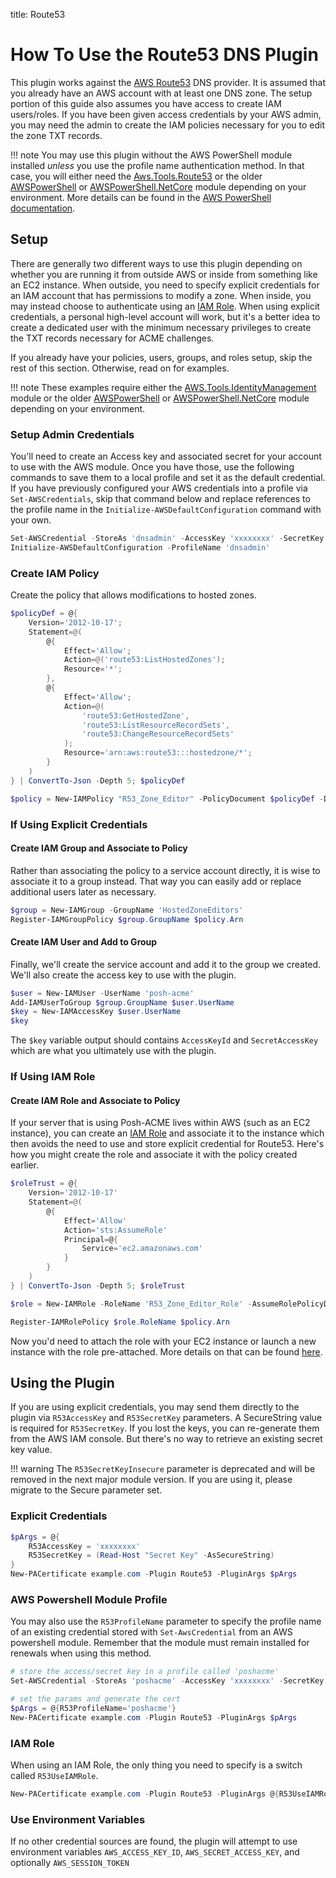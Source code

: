 title: Route53

# How To Use the Route53 DNS Plugin

This plugin works against the [AWS Route53](https://aws.amazon.com/route53/) DNS provider. It is assumed that you already have an AWS account with at least one DNS zone. The setup portion of this guide also assumes you have access to create IAM users/roles. If you have been given access credentials by your AWS admin, you may need the admin to create the IAM policies necessary for you to edit the zone TXT records.

!!! note
    You may use this plugin without the AWS PowerShell module installed *unless* you use the profile name authentication method. In that case, you will either need the [Aws.Tools.Route53](https://www.powershellgallery.com/packages/AWS.Tools.Route53/) or the older [AWSPowerShell](https://www.powershellgallery.com/packages/AWSPowerShell) or [AWSPowerShell.NetCore](https://www.powershellgallery.com/packages/AWSPowerShell.NetCore) module depending on your environment. More details can be found in the [AWS PowerShell documentation](https://docs.aws.amazon.com/powershell/).

## Setup

There are generally two different ways to use this plugin depending on whether you are running it from outside AWS or inside from something like an EC2 instance. When outside, you need to specify explicit credentials for an IAM account that has permissions to modify a zone. When inside, you may instead choose to authenticate using an [IAM Role](https://docs.aws.amazon.com/IAM/latest/UserGuide/id_roles.html). When using explicit credentials, a personal high-level account will work, but it's a better idea to create a dedicated user with the minimum necessary privileges to create the TXT records necessary for ACME challenges.

If you already have your policies, users, groups, and roles setup, skip the rest of this section. Otherwise, read on for examples.

!!! note
    These examples require either the [AWS.Tools.IdentityManagement](https://www.powershellgallery.com/packages/AWS.Tools.IdentityManagement) module or the older [AWSPowerShell](https://www.powershellgallery.com/packages/AWSPowerShell) or [AWSPowerShell.NetCore](https://www.powershellgallery.com/packages/AWSPowerShell.NetCore) module depending on your environment.

### Setup Admin Credentials

You'll need to create an Access key and associated secret for your account to use with the AWS module. Once you have those, use the following commands to save them to a local profile and set it as the default credential. If you have previously configured your AWS credentials into a profile via `Set-AWSCredentials`, skip that command below and replace references to the profile name in the `Initialize-AWSDefaultConfiguration` command with your own.

```powershell
Set-AWSCredential -StoreAs 'dnsadmin' -AccessKey 'xxxxxxxx' -SecretKey 'xxxxxxxx'
Initialize-AWSDefaultConfiguration -ProfileName 'dnsadmin'
```

### Create IAM Policy

Create the policy that allows modifications to hosted zones.

```powershell
$policyDef = @{
    Version='2012-10-17';
    Statement=@(
        @{
            Effect='Allow';
            Action=@('route53:ListHostedZones');
            Resource='*';
        },
        @{
            Effect='Allow';
            Action=@(
                'route53:GetHostedZone',
                'route53:ListResourceRecordSets',
                'route53:ChangeResourceRecordSets'
            );
            Resource='arn:aws:route53:::hostedzone/*';
        }
    )
} | ConvertTo-Json -Depth 5; $policyDef

$policy = New-IAMPolicy "R53_Zone_Editor" -PolicyDocument $policyDef -Description "Allow write access to hosted zones."
```

### If Using Explicit Credentials

#### Create IAM Group and Associate to Policy

Rather than associating the policy to a service account directly, it is wise to associate it to a group instead. That way you can easily add or replace additional users later as necessary.

```powershell
$group = New-IAMGroup -GroupName 'HostedZoneEditors'
Register-IAMGroupPolicy $group.GroupName $policy.Arn
```

#### Create IAM User and Add to Group

Finally, we'll create the service account and add it to the group we created. We'll also create the access key to use with the plugin.

```powershell
$user = New-IAMUser -UserName 'posh-acme'
Add-IAMUserToGroup $group.GroupName $user.UserName
$key = New-IAMAccessKey $user.UserName
$key
```

The `$key` variable output should contains `AccessKeyId` and `SecretAccessKey` which are what you ultimately use with the plugin.

### If Using IAM Role

#### Create IAM Role and Associate to Policy

If your server that is using Posh-ACME lives within AWS (such as an EC2 instance), you can create an [IAM Role](https://docs.aws.amazon.com/IAM/latest/UserGuide/id_roles.html) and associate it to the instance which then avoids the need to use and store explicit credential for Route53. Here's how you might create the role and associate it with the policy created earlier.

```powershell
$roleTrust = @{
    Version='2012-10-17'
    Statement=@(
        @{
            Effect='Allow'
            Action='sts:AssumeRole'
            Principal=@{
                Service='ec2.amazonaws.com'
            }
        }
    )
} | ConvertTo-Json -Depth 5; $roleTrust

$role = New-IAMRole -RoleName 'R53_Zone_Editor_Role' -AssumeRolePolicyDocument $roleTrust -Description 'Allows associated EC2 instances to modify Route53 zones for certificate validation purposes.'

Register-IAMRolePolicy $role.RoleName $policy.Arn
```

Now you'd need to attach the role with your EC2 instance or launch a new instance with the role pre-attached. More details on that can be found [here](https://docs.aws.amazon.com/IAM/latest/UserGuide/id_roles_use_switch-role-ec2.html).


## Using the Plugin

If you are using explicit credentials, you may send them directly to the plugin via `R53AccessKey` and `R53SecretKey` parameters. A SecureString value is required for `R53SecretKey`. If you lost the keys, you can re-generate them from the AWS IAM console. But there's no way to retrieve an existing secret key value.

!!! warning
    The `R53SecretKeyInsecure` parameter is deprecated and will be removed in the next major module version. If you are using it, please migrate to the Secure parameter set.

### Explicit Credentials

```powershell
$pArgs = @{
    R53AccessKey = 'xxxxxxxx'
    R53SecretKey = (Read-Host "Secret Key" -AsSecureString)
}
New-PACertificate example.com -Plugin Route53 -PluginArgs $pArgs
```

### AWS Powershell Module Profile

You may also use the `R53ProfileName` parameter to specify the profile name of an existing credential stored with `Set-AwsCredential` from an AWS powershell module. Remember that the module must remain installed for renewals when using this method.

```powershell
# store the access/secret key in a profile called 'poshacme'
Set-AWSCredential -StoreAs 'poshacme' -AccessKey 'xxxxxxxx' -SecretKey 'yyyyyyyy'

# set the params and generate the cert
$pArgs = @{R53ProfileName='poshacme'}
New-PACertificate example.com -Plugin Route53 -PluginArgs $pArgs
```

### IAM Role

When using an IAM Role, the only thing you need to specify is a switch called `R53UseIAMRole`.

```powershell
New-PACertificate example.com -Plugin Route53 -PluginArgs @{R53UseIAMRole=$true}
```

### Use Environment Variables

If no other credential sources are found, the plugin will attempt to use environment variables `AWS_ACCESS_KEY_ID`, `AWS_SECRET_ACCESS_KEY`, and optionally `AWS_SESSION_TOKEN`
